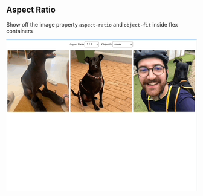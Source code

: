 ## Aspect Ratio

Show off the image property `aspect-ratio` and `object-fit` inside flex containers

![Three images being controlled by aspect-ratio and object-fit](./assets/ex1.gif)
